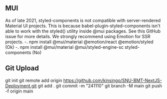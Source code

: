 ## MUI
As of late 2021, styled-components is not compatible with server-rendered Material UI projects. This is because babel-plugin-styled-components isn't able to work with the styled() utility inside @mui packages. See this GitHub issue for more details. We strongly recommend using Emotion for SSR projects.
-. npm install @mui/material @emotion/react @emotion/styled (Ok)
-. npm install @mui/material @mui/styled-engine-sc styled-components (No)

## Git Upload
git init
git remote add origin https://github.com/kinsingo/SNU-BMT-NextJS-Deployment.git
git add .
git commit -m "241110"
git branch -M main
git push -f origin main